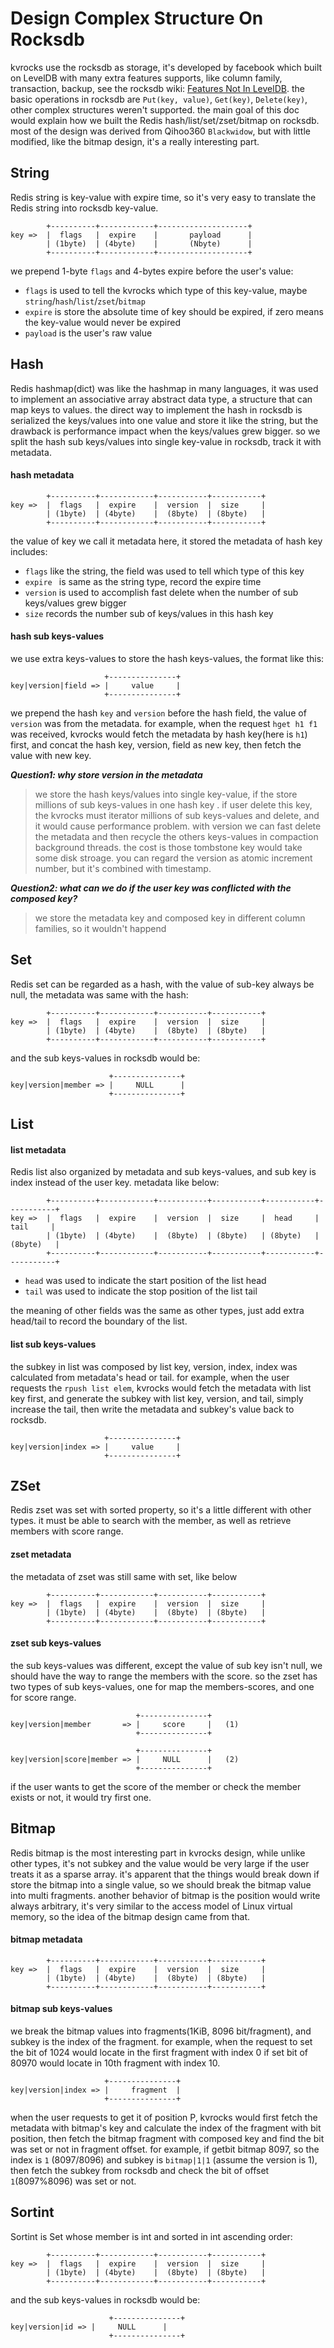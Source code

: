# Design Complex Structure On Rocksdb

kvrocks use the rocksdb as storage, it's developed by facebook which built on LevelDB with many extra features supports, like column family, transaction, backup, see the rocksdb wiki: [Features Not In LevelDB](https://github.com/facebook/rocksdb/wiki/Features-Not-in-LevelDB). the basic operations in rocksdb are `Put(key, value)`, `Get(key)`, `Delete(key)`, other complex structures weren't supported. the main goal of this doc would explain how we built the Redis hash/list/set/zset/bitmap on rocksdb. most of the design was derived from Qihoo360 `Blackwidow`, but with little modified, like the bitmap design, it's a really interesting part.

## String

Redis string is key-value with expire time, so it's very easy to translate the Redis string into rocksdb key-value. 

```shell
        +----------+------------+--------------------+
key =>  |  flags   |  expire    |       payload      |
        | (1byte)  | (4byte)    |       (Nbyte)      |
        +----------+------------+--------------------+
```

we prepend 1-byte `flags` and 4-bytes expire before the user's value:

-  `flags`  is used to tell the kvrocks which type of this key-value,  maybe `string`/`hash`/`list`/`zset`/`bitmap`
- `expire` is store the absolute time of key should be expired, if zero means the key-value would never be expired
- `payload` is the user's raw value

## Hash

Redis hashmap(dict) was like the hashmap in many languages, it was used to implement an associative array abstract data type, a structure that can map keys to values.  the direct way to implement the hash in rocksdb is serialized the keys/values into one value and store it like the string, but the drawback is performance impact when the keys/values grew bigger. so we split the hash sub keys/values into single key-value in rocksdb, track it with metadata.

#### hash metadata

```shell
        +----------+------------+-----------+-----------+
key =>  |  flags   |  expire    |  version  |  size     |
        | (1byte)  | (4byte)    |  (8byte)  | (8byte)   |
        +----------+------------+-----------+-----------+
```

the value of key we call it metadata here, it stored the metadata of hash key includes:

- `flags` like the string, the field was used to tell which type of this key
- `expire ` is same as the string type, record the expire time
- `version`  is used to accomplish fast delete when the number of sub keys/values grew bigger
- `size` records the number sub of keys/values in this hash key

#### hash sub keys-values

we use extra keys-values to store the hash keys-values,  the format like this:

```shell
                     +---------------+
key|version|field => |     value     |
                     +---------------+
```

we prepend the hash `key` and `version` before the hash field, the value of  `version`  was from the metadata.  for example, when the request `hget h1 f1` was received, kvrocks would fetch the metadata by hash key(here is `h1`) first, and concat the hash key, version, field as new key, then fetch the value with new key.



***Question1:  why store version in the metadata***

> we store the hash keys/values into single key-value, if the store millions of sub keys-values in one hash key . if user delete this key, the kvrocks must iterator millions of sub keys-values and delete, and it would cause performance problem.  with version we can fast delete the metadata and then recycle the others keys-values in compaction background threads. the cost is those tombstone key would take some disk stroage. you can regard the version as atomic increment number, but it's combined with timestamp.



***Question2:  what can we do if the user key was conflicted with the composed key?***

> we store the metadata key and composed key in different  column families, so it wouldn't happend

## Set

Redis set can be regarded as a hash, with the value of sub-key always be null, the metadata was same with the hash:

```shell
        +----------+------------+-----------+-----------+
key =>  |  flags   |  expire    |  version  |  size     |
        | (1byte)  | (4byte)    |  (8byte)  | (8byte)   |
        +----------+------------+-----------+-----------+
```

and the sub keys-values in rocksdb would be:

```shell
                      +---------------+
key|version|member => |     NULL      |
                      +---------------+
```

## List

#### list metadata

Redis list also organized by metadata and sub keys-values, and sub key is index instead of the user key.  metadata like below:

```shell
        +----------+------------+-----------+-----------+-----------+-----------+
key =>  |  flags   |  expire    |  version  |  size     |  head     |  tail     |
        | (1byte)  | (4byte)    |  (8byte)  | (8byte)   | (8byte)   | (8byte)   |
        +----------+------------+-----------+-----------+-----------+-----------+         
```

- `head` was used to indicate the start position of the list head
- `tail` was used to indicate the stop position of the list tail

the meaning of other fields was the same as other types, just add extra head/tail to record the boundary of the list.

#### list sub keys-values

the subkey in list was composed by list key, version, index, index was calculated from metadata's head or tail. for example, when the user requests the `rpush list elem`, kvrocks would fetch the metadata with list key first, and  generate the subkey with list key, version, and tail, simply increase the tail, then write the metadata and subkey's value back to rocksdb.

```shell
                     +---------------+
key|version|index => |     value     |
                     +---------------+
```

## ZSet

Redis zset was set with sorted property, so it's a little different with other types. it must be able to search with the member, as well as retrieve members with score range.

#### zset metadata

the metadata of zset was still same with set, like below

```shell
        +----------+------------+-----------+-----------+
key =>  |  flags   |  expire    |  version  |  size     |
        | (1byte)  | (4byte)    |  (8byte)  | (8byte)   |
        +----------+------------+-----------+-----------+
```

#### zset sub keys-values

the sub keys-values was different, except the value of sub key isn't null, we should have the way to range the members with the score. so the zset has two types of sub keys-values, one for map the members-scores, and one for score range.

```shell
                            +---------------+
key|version|member       => |     score     |   (1)
                            +---------------+
                            
                            +---------------+
key|version|score|member => |     NULL      |   (2)
                            +---------------+                     

```

if the user wants to get the score of the member or check the member exists or not, it would try first one.

## Bitmap

Redis bitmap is the most interesting part in kvrocks design, while unlike other types, it's not subkey and the value would be very large if the user treats it as a sparse array. it's apparent that the things would break down if store the bitmap into a single value, so we should break the bitmap value into multi fragments. another behavior of bitmap is the position would write always arbitrary, it's very similar to the access model of Linux virtual memory, so the idea of the bitmap design came from that.

#### bitmap metadata

```shell
        +----------+------------+-----------+-----------+
key =>  |  flags   |  expire    |  version  |  size     |
        | (1byte)  | (4byte)    |  (8byte)  | (8byte)   |
        +----------+------------+-----------+-----------+
```

#### bitmap sub keys-values

we break the bitmap values into fragments(1KiB, 8096 bit/fragment), and subkey is the index of the fragment. for example, when the request to set the bit of 1024 would locate in the first fragment with index 0 if set bit of 80970 would locate in 10th fragment with index 10. 

```shell
                     +---------------+
key|version|index => |     fragment  |
                     +---------------+
```

when the user requests to get it of position P, kvrocks would first fetch the metadata with bitmap's key and calculate the index of the fragment with bit position, then fetch the bitmap fragment with composed key and find the bit was set or not in fragment offset. for example, if getbit bitmap 8097, so the index is `1` (8097/8096) and subkey is `bitmap|1|1` (assume the version is 1), then fetch the subkey from rocksdb and check the bit of offset `1`(8097%8096) was set or not.

## Sortint

Sortint is Set whose member is int and sorted in int ascending order:

```shell
        +----------+------------+-----------+-----------+
key =>  |  flags   |  expire    |  version  |  size     |
        | (1byte)  | (4byte)    |  (8byte)  | (8byte)   |
        +----------+------------+-----------+-----------+
```

and the sub keys-values in rocksdb would be:

```shell
                      +---------------+
key|version|id => |     NULL      |
                      +---------------+
```
